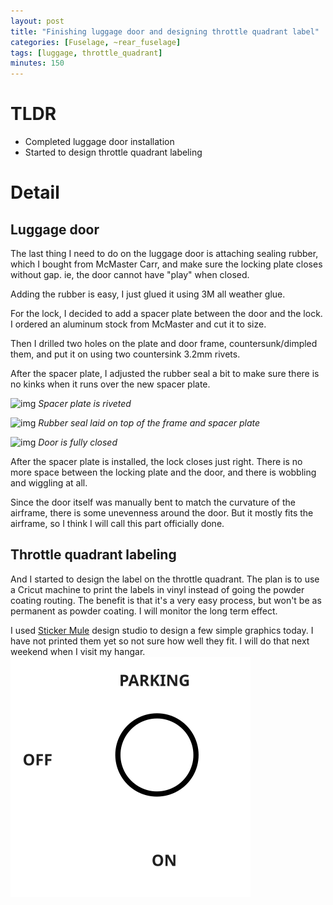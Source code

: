 ```yaml
---
layout: post
title: "Finishing luggage door and designing throttle quadrant label"
categories: [Fuselage, ~rear_fuselage]
tags: [luggage, throttle_quadrant]
minutes: 150
---
```


# TLDR

- Completed luggage door installation
- Started to design throttle quadrant labeling

# Detail

## Luggage door

The last thing I need to do on the luggage door is attaching sealing rubber, which I bought from McMaster Carr, and make sure the locking plate closes without gap. ie, the door cannot have "play" when closed.

Adding the rubber is easy, I just glued it using 3M all weather glue.

For the lock, I decided to add a spacer plate between the door and the lock. I ordered an aluminum stock from McMaster and cut it to size.

Then I drilled two holes on the plate and door frame, countersunk/dimpled them, and put it on using two countersink 3.2mm rivets.

After the spacer plate, I adjusted the rubber seal a bit to make sure there is no kinks when it runs over the new spacer plate.

![img](https://lh3.googleusercontent.com/pw/AP1GczNMTGFwz_EY9yTkybSsN6st0Sc7iGgJD1r2PqgGsRUc5EGO6RkWDNC8kHxKhrdX1LPahnwWf5lDkRdmq7KUA-TlFSe9ykzNoTL0T9RbcEJ0xblc4_LyyI8WQQ0tK3kJfZ6__k2ewyyk1Xb9deeCDci78g=w3836-h2888-s-no-gm?authuser=0)
_Spacer plate is riveted_

![img](https://lh3.googleusercontent.com/pw/AP1GczNCCWFSguErEFt6MhCTLFzXdES3J547Nwi9HMsPkNDH40-2N6QJl5q00-9s9NvHuNsItuWk4Ab6EVGIk054OHa6y23r0N-rjEy11FGXVLCXekfpxnr62XOxVAXiRoRfxfZG2aIcaA6sMuCB46Ma7UoUnA=w2174-h2888-s-no-gm?authuser=0)
_Rubber seal laid on top of the frame and spacer plate_

![img](https://lh3.googleusercontent.com/pw/AP1GczP5TPcPDV1oTccsExjK5iwZRaZPwOe0czyHuoVwZBHS-LTqyTx2TxQz5Sd_9-7ziS2qx8Igkfv3LyQgV4pa9g0yziwTyWFp9XnF4beYU5TzVCPhv9rvM3RKZ2sigRNJdvxvIGnq95sxh5icxTQ2STF-Dg=w2174-h2888-s-no-gm?authuser=0)
_Door is fully closed_

After the spacer plate is installed, the lock closes just right. There is no more space between the locking plate and the door, and there is wobbling and wiggling at all.

Since the door itself was manually bent to match the curvature of the airframe, there is some unevenness around the door. But it mostly fits the airframe, so I think I will call this part officially done.

## Throttle quadrant labeling

And I started to design the label on the throttle quadrant. The plan is to use a Cricut machine to print the labels in vinyl instead of going the powder coating routing. The benefit is that it's a very easy process, but won't be as permanent as powder coating. I will monitor the long term effect.

I used [Sticker Mule](https://www.stickermule.com/studio/) design studio to design a few simple graphics today. I have not printed them yet so not sure how well they fit. I will do that next weekend when I visit my hangar.
![create](/assets/img/20250219/design_parking.svg)
